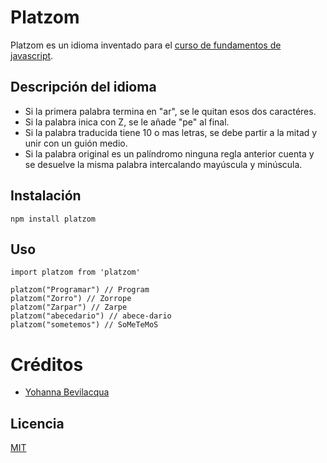 # Platzom
Platzom es un idioma inventado para el [curso de fundamentos de javascript](https://platzi.com/js).

## Descripción del idioma
- Si la primera palabra termina en "ar", se le quitan esos dos caractéres.
- Si la palabra inica con Z, se le añade "pe" al final.
- Si la palabra traducida tiene 10 o mas letras, se debe partir a la mitad y unir con un guión medio.
- Si la palabra original es un palíndromo ninguna regla anterior cuenta y se desuelve la misma palabra intercalando mayúscula y minúscula.


## Instalación

```
npm install platzom
```

## Uso
```
import platzom from 'platzom'

platzom("Programar") // Program
platzom("Zorro") // Zorrope
platzom("Zarpar") // Zarpe
platzom("abecedario") // abece-dario
platzom("sometemos") // SoMeTeMoS
```

# Créditos

- [Yohanna Bevilacqua](https://twitter.com/beviyoha)

## Licencia

[MIT](https://opensource.org/licenses/MIT)
